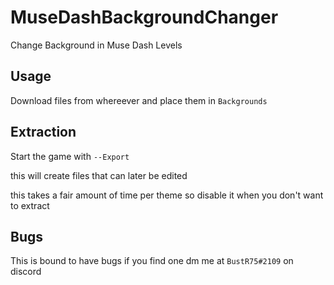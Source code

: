 # MuseDashBackgroundChanger
Change Background in Muse Dash Levels

## Usage 
Download files from whereever and place them in `Backgrounds`

## Extraction
Start the game with `--Export`

this will create files that can later be edited

this takes a fair amount of time per theme so disable it when you don't want to extract

## Bugs
This is bound to have bugs if you find one dm me at `BustR75#2109` on discord
